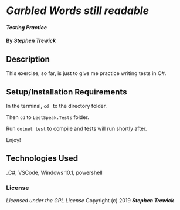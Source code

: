 # _Garbled Words still readable_
#### _Testing Practice_
#### By _**Stephen Trewick**_

## Description

This exercise, so far, is just to give me practice writing tests in C#.

## Setup/Installation Requirements

In the terminal, `cd ` to the directory folder.

Then `cd` to `LeetSpeak.Tests` folder.

Run `dotnet test` to compile and tests will run shortly after.

Enjoy!

## Technologies Used
_C#, VSCode, Windows 10.1, powershell

### License
*Licensed under the GPL License*
Copyright (c) 2019 **_Stephen Trewick_**